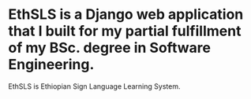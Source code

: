# EthSLS is a Django web application that I built for my partial fulfillment of my BSc. degree in Software Engineering.
EthSLS is Ethiopian Sign Language Learning System.

